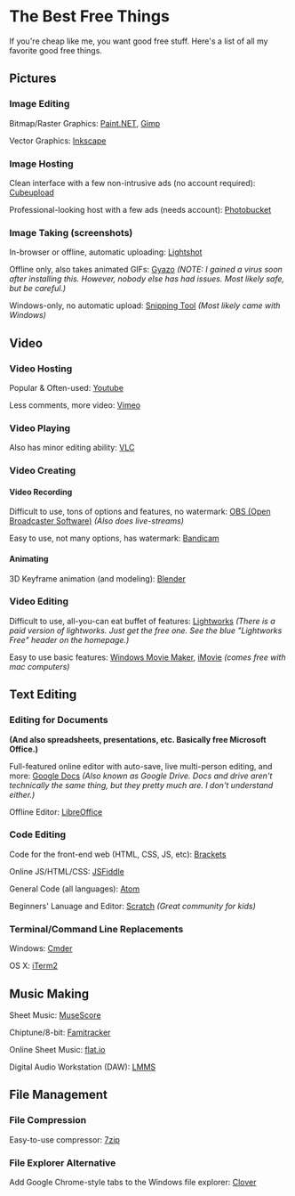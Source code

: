 # The Best Free Things
If you're cheap like me, you want good free stuff. Here's a list of all my favorite good free things.

## Pictures
### Image Editing
Bitmap/Raster Graphics: [Paint.NET](http://www.getpaint.net/index.html), [Gimp](http://www.gimp.org/)

Vector Graphics: [Inkscape](https://inkscape.org/en/)


### Image Hosting
Clean interface with a few non-intrusive ads (no account required): [Cubeupload](http://cubeupload.com/)

Professional-looking host with a few ads (needs account): [Photobucket](http://photobucket.com/)

### Image Taking (screenshots)
In-browser or offline, automatic uploading: [Lightshot](https://app.prntscr.com/)

Offline only, also takes animated GIFs: [Gyazo](https://gyazo.com/) *(NOTE: I gained a virus soon after installing this. However, nobody else has had issues. Most likely safe, but be careful.)*

Windows-only, no automatic upload: [Snipping Tool](http://windows.microsoft.com/en-us/windows/use-snipping-tool-capture-screen-shots#1TC=windows-8) *(Most likely came with Windows)*

## Video
### Video Hosting
Popular & Often-used: [Youtube](http://youtube.com/)

Less comments, more video: [Vimeo](http://vimeo.com/)

### Video Playing
Also has minor editing ability: [VLC](http://www.videolan.org/vlc/index.html)

### Video Creating
#### Video Recording

Difficult to use, tons of options and features, no watermark: [OBS (Open Broadcaster Software)](https://obsproject.com/) *(Also does live-streams)*

Easy to use, not many options, has watermark: [Bandicam](http://www.bandicam.com/)

#### Animating

3D Keyframe animation (and modeling): [Blender](http://www.blender.org/)

### Video Editing

Difficult to use, all-you-can eat buffet of features: [Lightworks](https://www.lwks.com/) *(There is a paid version of lightworks. Just get the free one. See the blue "Lightworks Free" header on the homepage.)*

Easy to use basic features: [Windows Movie Maker](http://windows.microsoft.com/en-us/windows/get-movie-maker-download), [iMovie](http://www.apple.com/mac/imovie/) *(comes free with mac computers)*

## Text Editing
### Editing for Documents
**(And also spreadsheets, presentations, etc. Basically free Microsoft Office.)**

Full-featured online editor with auto-save, live multi-person editing, and more: [Google Docs](http://docs.google.com/) *(Also known as Google Drive. Docs and drive aren't technically the same thing, but they pretty much are. I don't understand either.)*

Offline Editor: [LibreOffice](https://www.libreoffice.org/download/libreoffice-fresh/)

### Code Editing

Code for the front-end web (HTML, CSS, JS, etc): [Brackets](http://brackets.io/)

Online JS/HTML/CSS: [JSFiddle](https://jsfiddle.net)

General Code (all languages):  [Atom](https://atom.io/)

Beginners' Lanuage and Editor: [Scratch](https://scratch.mit.edu/) *(Great community for kids)*

### Terminal/Command Line Replacements

Windows: [Cmder](http://cmder.net/)

OS X: [iTerm2](https://www.iterm2.com/)

## Music Making

Sheet Music: [MuseScore](https://musescore.org/)

Chiptune/8-bit: [Famitracker](http://famitracker.com/)

Online Sheet Music: [flat.io](https://flat.io/)

Digital Audio Workstation (DAW): [LMMS](https://lmms.io/)

## File Management

### File Compression

Easy-to-use compressor: [7zip](http://www.7-zip.org/)

### File Explorer Alternative

Add Google Chrome-style tabs to the Windows file explorer: [Clover](http://ejie.me/)
